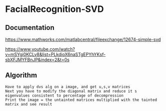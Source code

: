# FacialRecognition-SVD

## Documentation

https://www.mathworks.com/matlabcentral/fileexchange/12674-simple-svd

https://www.youtube.com/watch?v=mSYgi0KCLv8&list=PLkdioX6naSTgEPYhYKsf-sbXFJMYFBnJP&index=2&t=0s


## Algorithm

	Have to apply dvs alg on a image, and get u,s,v matrices 
	Next you have to modify the diagonal matrix and reduce it s eigenvalues consistent to percentage of decompression
	Print the image = the untainted matrices multiplied with the tainted matrix and see result 
